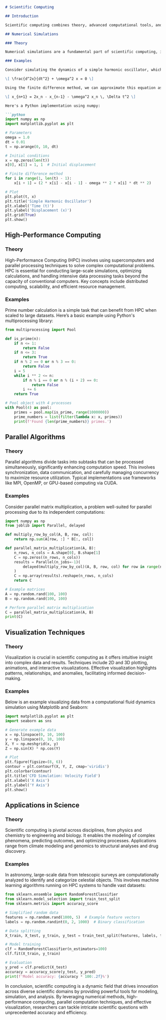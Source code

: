 ```markdown
# Scientific Computing

## Introduction

Scientific computing combines theory, advanced computational tools, and numerical algorithms to solve complex scientific and engineering problems. It plays an essential role in research and development by enabling simulations, optimizations, and model validations across various scientific fields. This notebook delves into several key aspects of scientific computing, including Numerical Simulations, High-Performance Computing, Parallel Algorithms, Visualization Techniques, and Applications in Science.

## Numerical Simulations

### Theory

Numerical simulations are a fundamental part of scientific computing, imitating real-world processes through mathematical models and algorithms. At the core, they solve differential equations, linear algebraic equations, or optimization problems numerically, where analytical methods are intractable. Essential numerical techniques include finite difference methods, finite element methods, and Monte Carlo simulations.

### Examples

Consider simulating the dynamics of a simple harmonic oscillator, which is modeled by a second-order ordinary differential equation:

\[ \frac{d^2x}{dt^2} + \omega^2 x = 0 \]

Using the finite difference method, we can approximate this equation as:

\[ x_{n+1} = 2x_n - x_{n-1} - \omega^2 x_n \, \Delta t^2 \]

Here's a Python implementation using numpy:

```python
import numpy as np
import matplotlib.pyplot as plt

# Parameters
omega = 1.0
dt = 0.01
t = np.arange(0, 10, dt)

# Initial conditions
x = np.zeros(len(t))
x[0], x[1] = 1, 1  # Initial displacement

# Finite difference method
for i in range(1, len(t) - 1):
    x[i + 1] = (2 * x[i] - x[i - 1] - omega ** 2 * x[i] * dt ** 2)

# Plot
plt.plot(t, x)
plt.title('Simple Harmonic Oscillator')
plt.xlabel('Time (t)')
plt.ylabel('Displacement (x)')
plt.grid(True)
plt.show()
```

## High-Performance Computing

### Theory

High-Performance Computing (HPC) involves using supercomputers and parallel processing techniques to solve complex computational problems. HPC is essential for conducting large-scale simulations, optimizing calculations, and handling intensive data processing tasks beyond the capacity of conventional computers. Key concepts include distributed computing, scalability, and efficient resource management.

### Examples

Prime number calculation is a simple task that can benefit from HPC when scaled to large datasets. Here’s a basic example using Python's multiprocessing library:

```python
from multiprocessing import Pool

def is_prime(n):
    if n <= 1:
        return False
    if n <= 3:
        return True
    if n % 2 == 0 or n % 3 == 0:
        return False
    i = 5
    while i ** 2 <= n:
        if n % i == 0 or n % (i + 2) == 0:
            return False
        i += 6
    return True

# Pool object with 4 processes
with Pool(4) as pool:
    primes = pool.map(is_prime, range(1000000))
    prime_numbers = list(filter(lambda x: x, primes))
    print(f'Found {len(prime_numbers)} primes.')
```

## Parallel Algorithms

### Theory

Parallel algorithms divide tasks into subtasks that can be processed simultaneously, significantly enhancing computation speed. This involves synchronization, data communication, and carefully managing concurrency to maximize resource utilization. Typical implementations use frameworks like MPI, OpenMP, or GPU-based computing via CUDA.

### Examples

Consider parallel matrix multiplication, a problem well-suited for parallel processing due to its independent computations:

```python
import numpy as np
from joblib import Parallel, delayed

def multiply_row_by_col(A, B, row, col):
    return np.sum(A[row, :] * B[:, col])

def parallel_matrix_multiplication(A, B):
    n_rows, n_cols = A.shape[0], B.shape[1]
    C = np.zeros((n_rows, n_cols))
    results = Parallel(n_jobs=-1)(
        delayed(multiply_row_by_col)(A, B, row, col) for row in range(n_rows) for col in range(n_cols)
    )
    C = np.array(results).reshape(n_rows, n_cols)
    return C

# Example matrices
A = np.random.rand(100, 100)
B = np.random.rand(100, 100)

# Perform parallel matrix multiplication
C = parallel_matrix_multiplication(A, B)
print(C)
```

## Visualization Techniques

### Theory

Visualization is crucial in scientific computing as it offers intuitive insight into complex data and results. Techniques include 2D and 3D plotting, animations, and interactive visualizations. Effective visualization highlights patterns, relationships, and anomalies, facilitating informed decision-making.

### Examples

Below is an example visualizing data from a computational fluid dynamics simulation using Matplotlib and Seaborn:

```python
import matplotlib.pyplot as plt
import seaborn as sns

# Generate example data
x = np.linspace(0, 10, 100)
y = np.linspace(0, 10, 100)
X, Y = np.meshgrid(x, y)
Z = np.sin(X) * np.cos(Y)

# Plot
plt.figure(figsize=(8, 6))
contour = plt.contourf(X, Y, Z, cmap='viridis')
plt.colorbar(contour)
plt.title('CFD Simulation: Velocity Field')
plt.xlabel('X Axis')
plt.ylabel('Y Axis')
plt.show()
```

## Applications in Science

### Theory

Scientific computing is pivotal across disciplines, from physics and chemistry to engineering and biology. It enables the modeling of complex phenomena, predicting outcomes, and optimizing processes. Applications range from climate modeling and genomics to structural analyses and drug discovery.

### Examples

In astronomy, large-scale data from telescopic surveys are computationally analyzed to identify and categorize celestial objects. This involves machine learning algorithms running on HPC systems to handle vast datasets:

```python
from sklearn.ensemble import RandomForestClassifier
from sklearn.model_selection import train_test_split
from sklearn.metrics import accuracy_score

# Simplified random data
features = np.random.rand(1000, 5)  # Example feature vectors
labels = np.random.randint(0, 2, 1000)  # Binary classification

# Data splitting
X_train, X_test, y_train, y_test = train_test_split(features, labels, test_size=0.3)

# Model training
clf = RandomForestClassifier(n_estimators=100)
clf.fit(X_train, y_train)

# Evaluation
y_pred = clf.predict(X_test)
accuracy = accuracy_score(y_test, y_pred)
print(f'Model accuracy: {accuracy * 100:.2f}%')
```

In conclusion, scientific computing is a dynamic field that drives innovation across diverse scientific domains by providing powerful tools for modeling, simulation, and analysis. By leveraging numerical methods, high-performance computing, parallel computation techniques, and effective visualization, researchers can tackle intricate scientific questions with unprecedented accuracy and efficiency.
```